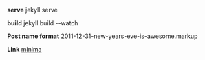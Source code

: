 **serve**
jekyll serve

**build**
jekyll build --watch

**Post name format**
2011-12-31-new-years-eve-is-awesome.markup

**Link**
[minima](https://github.com/jekyll/minima)